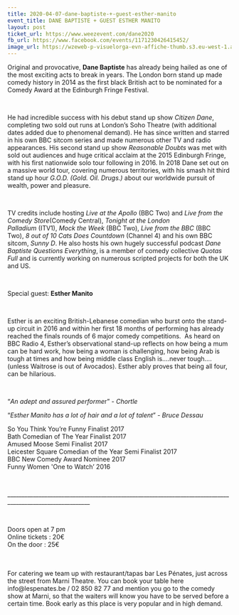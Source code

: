 ```yaml
---
title: 2020-04-07-dane-baptiste-+-guest-esther-manito
event_title: DANE BAPTISTE + GUEST ESTHER MANITO
layout: post
ticket_url: https://www.weezevent.com/dane2020
fb_url: https://www.facebook.com/events/1171230426415452/
image_url: https://wzeweb-p-visuelorga-evn-affiche-thumb.s3.eu-west-1.amazonaws.com/affiche_576100.thumb53700.1575718804.jpg
---
```

<p>Original and provocative, <strong>Dane Baptiste</strong> has already being hailed as one of the most exciting acts to break in years. The London born stand up made comedy history in 2014 as the first black British act to be nominated for a Comedy Award at the Edinburgh Fringe Festival.</p><p>&nbsp;</p><p>He had incredible success with his debut stand up show&nbsp;<em>Citizen Dane</em>, completing two sold out runs at London’s Soho Theatre (with additional dates added due to phenomenal demand). He has since written and starred in his own BBC sitcom series and made numerous other TV and radio appearances. His second stand up show&nbsp;<em>Reasonable Doubts</em>&nbsp;was met with sold out audiences and huge critical acclaim at the 2015 Edinburgh Fringe, with his first nationwide solo tour following in 2016. In 2018 Dane set out on a massive world tour, covering numerous territories, with his smash hit third stand up hour&nbsp;<em>G.O.D. (Gold. Oil. Drugs.)</em>&nbsp;about our worldwide pursuit of wealth, power and pleasure.&nbsp;&nbsp;</p><p>&nbsp;</p><p>TV credits include hosting&nbsp;<em>Live at the Apollo</em>&nbsp;(BBC Two) and&nbsp;<em>Live from the Comedy Store</em>(Comedy Central),&nbsp;<em>Tonight at the London Palladium</em>&nbsp;(ITV1),&nbsp;<em>Mock the Week</em>&nbsp;(BBC Two),&nbsp;<em>Live from the BBC</em>&nbsp;(BBC Two),&nbsp;<em>8 out of 10 Cats Does Countdown</em>&nbsp;(Channel 4) and his own BBC sitcom,&nbsp;<em>Sunny D</em>. He also hosts his own hugely successful podcast&nbsp;<em>Dane Baptiste Questions Everything</em>, is a member of comedy collective&nbsp;<em>Quotas Full</em>&nbsp;and is currently working on numerous scripted projects for both the UK and US.&nbsp;</p><p>&nbsp;</p><p>Special guest: <strong>Esther Manito</strong></p><p>&nbsp;</p><p>Esther is an exciting British-Lebanese comedian who burst onto the stand-up circuit in 2016 and within her first 18 months of performing has already reached the finals&nbsp;rounds of 6 major comedy competitions. &nbsp;As heard on BBC Radio 4, Esther’s observational stand-up reflects on how being a mum can be hard work, how being a woman is challenging, how being Arab is tough at times and how being&nbsp;middle class English is….never tough….(unless Waitrose is out of Avocados). Esther ably proves that being all four, can be hilarious.</p><p>&nbsp;</p><p>“<em>An adept and assured performe</em>r”&nbsp;<em>- Chortle</em></p><p>“<em>Esther Manito has a lot of hair and a lot of talent</em>”<em>&nbsp;- Bruce Dessau</em></p><p>So You Think You’re Funny Finalist 2017<br>Bath Comedian of The Year Finalist 2017<br>Amused Moose Semi Finalist 2017<br>Leicester Square Comedian of the Year Semi Finalist 2017<br>BBC New Comedy Award Nominee 2017<br>Funny Women 'One to Watch’ 2016</p><p>&nbsp;</p><p>___________________________________________________________________________________________________________</p><p>&nbsp;</p><p><span><span>Doors open at 7 pm<br>Online tickets : 20€<br>On the door : 25€</span></span></p><p><br><br><span><span>For catering we team up with restaurant/tapas bar Les Pénates, just across the street from Marni Theatre. You can book your table here info@lespenates.be / 02 850 82 77 and mention you go to the comedy show at Marni, so that the waiters will know you have to be served before a certain time. Book early as this place is very popular and in high demand.</span></span></p>